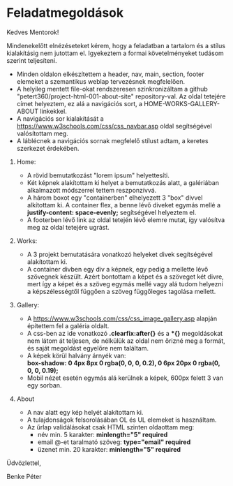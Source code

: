 # Feladatmegoldások

Kedves Mentorok!

Mindenekelőtt elnézéseteket kérem, hogy a feladatban a tartalom és a stílus kialakításig nem jutottam el.
Igyekeztem a formai követelményeket tudásom szerint teljesíteni.

* Minden oldalon elkészítettem a header, nav, main, section, footer elemeket a szemantikus weblap tervezésnek megfelelően.
* A helyileg mentett file-okat rendszeresen szinkronizáltam a github "petert360/project-html-001-about-site" repository-val. Az oldal tetejére címet helyeztem, ez alá a navigációs sort, a HOME-WORKS-GALLERY-ABOUT linkekkel.
* A navigációs sor kialakítását a https://www.w3schools.com/css/css_navbar.asp oldal segítségével valósítottam meg.
* A láblécnek a navigációs sornak megfelelő stílust adtam, a keretes szerkezet érdekében.

1. Home:
    * A rövid bemutatkozást "lorem ipsum" helyettesíti.
    * Két képnek alakítottam ki helyet a bemutatkozás alatt, a galériában alkalmazott módszerrel tettem reszponzívvá.
    * A három boxot egy "containerben" elhelyezett 3 "box" divvel alkítottam ki. A container flex, a benne lévő diveket egymás mellé a __justify-content: space-evenly;__ segítségével helyeztem el.
    * A footerben lévő link az oldal tetején lévő elemre mutat, így valósítva meg az oldal tetejére ugrást.

2. Works: 
    * A 3 projekt bemutatására vonatkozó helyeket divek segítségével alakítottam ki.
    * A container divben egy div a képnek, egy pedig a mellette lévő szövegnek készült. Azért bontottam a képet és a szöveget két divre, mert így a képet és a szöveg egymás mellé vagy alá tudom helyezni a képszélességtől függően a szöveg függőleges tagolása mellett.

3. Gallery: 
    * A https://www.w3schools.com/css/css_image_gallery.asp alapján építettem fel a galéria oldalt.
    * A css-ben az ide vonatkozó __.clearfix:after{}__ és a __*{}__ megoldásokat nem látom át teljesen, de nélkülük az oldal nem őrizné meg a formát, és saját megoldást egyelőre nem találtam.
    * A képek körül halvány árnyék van:  
    __box-shadow: 0 4px 8px 0 rgba(0, 0, 0, 0.2), 0 6px 20px 0 rgba(0, 0, 0, 0.19);__
    * Mobil nézet esetén egymás alá kerülnek a képek, 600px felett 3 van egy sorban.

4. About
    * A nav alatt egy kép helyét alakítottam ki.
    * A tulajdonságok felsorolásában OL és UL elemeket is használtam.
    * Az űrlap validálásokat csak HTML szinten oldaottam meg:
        * név min. 5 karakter: __minlength="5" required__
        * email @-et taralmató szöveg: __type="email" required__
        * üzenet min. 20 karakter: __minlength="5" required__

Üdvözlettel,

Benke Péter
